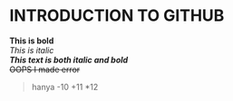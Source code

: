 # INTRODUCTION TO GITHUB
**This is bold**\
*This is italic*\
***This text is both italic and bold***\
~~OOPS I made error~~
> hanya
-10
+11
*12
> 

